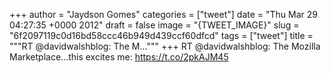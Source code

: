 
+++
author = "Jaydson Gomes"
categories = ["tweet"]
date = "Thu Mar 29 04:27:35 +0000 2012"
draft = false
image = "{TWEET_IMAGE}"
slug = "6f2097119c0d16bd58ccc46b949d439ccf60dfcd"
tags = ["tweet"]
title = """RT @davidwalshblog: The M..."""
+++
RT @davidwalshblog: The Mozilla Marketplace...this excites me:  https://t.co/2pkAJM45
